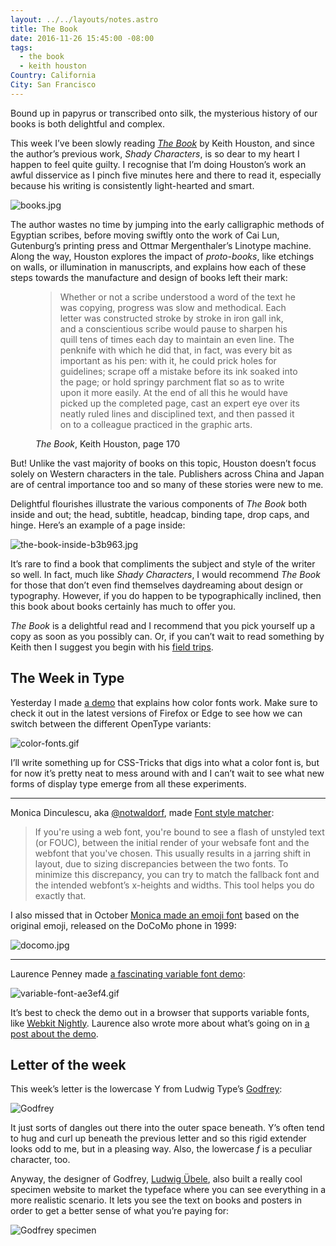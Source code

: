 ```yaml
---
layout: ../../layouts/notes.astro
title: The Book
date: 2016-11-26 15:45:00 -08:00
tags:
  - the book
  - keith houston
Country: California
City: San Francisco
---
```


Bound up in papyrus or transcribed onto silk, the mysterious history of our books is both delightful and complex.

<p>This week I’ve been slowly reading <a href="http://www.shadycharacters.co.uk/books/"><em>The Book</em></a> by Keith Houston, and since the author’s previous work, <em>Shady Characters</em>, is so dear to my heart I happen to feel quite guilty. I recognise that I’m doing Houston’s work an awful disservice as I pinch five minutes here and there to read it, especially because his writing is consistently light-hearted and smart.</p>

![books.jpg](/uploads/books.jpg)

<p>The author wastes no time by jumping into the early calligraphic methods of Egyptian scribes, before moving swiftly onto the work of Cai Lun, Gutenburg’s printing press and Ottmar Mergenthaler’s Linotype machine. Along the way, Houston explores the impact of <em>proto-books</em>, like etchings on walls, or illumination in manuscripts, and explains how each of these steps towards the manufacture and design of books left their mark:</p>

<figure>
  <blockquote>
    <p>Whether or not a scribe understood a word of the text he was copying, progress was slow and methodical. Each letter was constructed stroke by stroke in iron gall ink, and a conscientious scribe would pause to sharpen his quill tens of times each day to maintain an even line. The penknife with which he did that, in fact, was every bit as important as his pen: with it, he could prick holes for guidelines; scrape off a mistake before its ink soaked into the page; or hold springy parchment flat so as to write upon it more easily. At the end of all this he would have picked up the completed page, cast an expert eye over its neatly ruled lines and disciplined text, and then passed it on to a colleague practiced in the graphic arts.</p>
   </blockquote>
   <figcaption>
     <p><em>The Book</em>, Keith Houston, page 170</p>
   </figcaption>
</figure>

But! Unlike the vast majority of books on this topic, Houston doesn’t focus solely on Western characters in the tale. Publishers across China and Japan are of central importance too and so many of these stories were new to me.

Delightful flourishes illustrate the various components of _The Book_ both inside and out; the head, subtitle, headcap, binding tape, drop caps, and hinge. Here’s an example of a page inside:

![the-book-inside-b3b963.jpg](/uploads/the-book-inside-b3b963.jpg)

<p>It’s rare to find a book that compliments the subject and style of the writer so well. In fact, much like <em>Shady Characters</em>, I would recommend <em>The Book</em> for those that don’t even find themselves daydreaming about design or typography. However, if you do happen to be typographically inclined, then this book about books certainly has much to offer you.</p>

_The Book_ is a delightful read and I recommend that you pick yourself up a copy as soon as you possibly can. Or, if you can’t wait to read something by Keith then I suggest you begin with his [field trips](http://www.shadycharacters.co.uk/2014/11/pompeii-trip/).

## The Week in Type

Yesterday I made [a demo](http://codepen.io/robinrendle/full/YpxXLx/) that explains how color fonts work. Make sure to check it out in the latest versions of Firefox or Edge to see how we can switch between the different OpenType variants:

![color-fonts.gif](/uploads/color-fonts.gif)

I’ll write something up for CSS-Tricks that digs into what a color font is, but for now it’s pretty neat to mess around with and I can’t wait to see what new forms of display type emerge from all these experiments.

---

Monica Dinculescu, aka [@notwaldorf](https://twitter.com/notwaldorf), made [Font style matcher](https://meowni.ca/font-style-matcher/):

> If you're using a web font, you're bound to see a flash of unstyled text (or FOUC), between the initial render of your websafe font and the webfont that you've chosen. This usually results in a jarring shift in layout, due to sizing discrepancies between the two fonts. To minimize this discrepancy, you can try to match the fallback font and the intended webfont’s x-heights and widths. This tool helps you do exactly that.

I also missed that in October [Monica made an emoji font](https://meowni.ca/posts/og-emoji-font/) based on the original emoji, released on the DoCoMo phone in 1999:

![docomo.jpg](/uploads/docomo.jpg)

---

Laurence Penney made [a fascinating variable font demo](http://www.axis-praxis.org/demo.php?id=3):

![variable-font-ae3ef4.gif](/uploads/variable-font-ae3ef4.gif)

It’s best to check the demo out in a browser that supports variable fonts, like [Webkit Nightly](https://webkit.org/nightly/). Laurence also wrote more about what’s going on in [a post about the demo](http://www.axis-praxis.org/blog/2016-11-24/10/demo-resize-textbox-with-variable-fonts).

## Letter of the week

This week’s letter is the lowercase Y from Ludwig Type’s [Godfrey](https://www.ludwigtype.de/fonts/godfrey/overview):

![Godfrey](/uploads/godfrey.jpg)

It just sorts of dangles out there into the outer space beneath. Y’s often tend to hug and curl up beneath the previous letter and so this rigid extender looks odd to me, but in a pleasing way. Also, the lowercase _f_ is a peculiar character, too.

Anyway, the designer of Godfrey, [Ludwig Übele](https://twitter.com/LudwigType), also built a really cool specimen website to market the typeface where you can see everything in a more realistic scenario. It lets you see the text on books and posters in order to get a better sense of what you’re paying for:

![Godfrey specimen](/uploads/godfrey-specimen.jpg)
